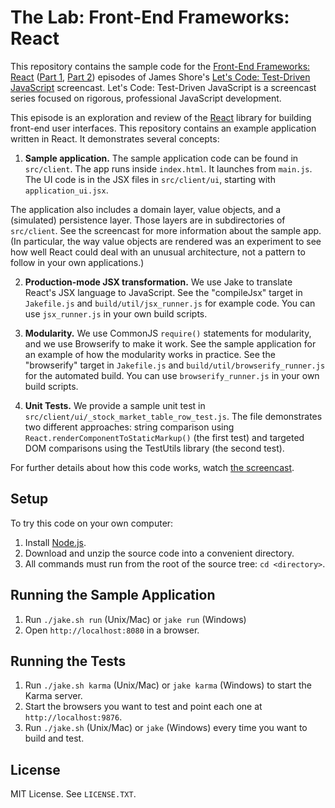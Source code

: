 The Lab: Front-End Frameworks: React
===========

This repository contains the sample code for the [Front-End Frameworks: React](http://www.letscodejavascript.com/v3/episodes/lab/10) ([Part 1](http://www.letscodejavascript.com/v3/episodes/lab/10), [Part 2](http://www.letscodejavascript.com/v3/episodes/lab/10)) episodes of James Shore's [Let's Code: Test-Driven JavaScript](http://www.letscodejavascript.com) screencast. Let's Code: Test-Driven JavaScript is a screencast series focused on rigorous, professional JavaScript development.

This episode is an exploration and review of the [React](http://facebook.github.io/react/) library for building front-end user interfaces. This repository contains an example application written in React. It demonstrates several concepts:

1. **Sample application.** The sample application code can be found in `src/client`. The app runs inside `index.html`. It launches from `main.js`. The UI code is in the JSX files in `src/client/ui`, starting with `application_ui.jsx`.

  The application also includes a domain layer, value objects, and a (simulated) persistence layer. Those layers are in subdirectories of `src/client`. See the screencast for more information about the sample app. (In particular, the way value objects are rendered was an experiment to see how well React could deal with an unusual architecture, not a pattern to follow in your own applications.)

2. **Production-mode JSX transformation.** We use Jake to translate React's JSX language to JavaScript. See the "compileJsx" target in `Jakefile.js` and `build/util/jsx_runner.js` for example code. You can use `jsx_runner.js` in your own build scripts. 

3. **Modularity.** We use CommonJS `require()` statements for modularity, and we use Browserify to make it work. See the sample application for an example of how the modularity works in practice. See the "browserify" target in `Jakefile.js` and `build/util/browserify_runner.js` for the automated build. You can use `browserify_runner.js` in your own build scripts.

4. **Unit Tests.** We provide a sample unit test in `src/client/ui/_stock_market_table_row_test.js`. The file demonstrates two different approaches: string comparison using `React.renderComponentToStaticMarkup()` (the first test) and targeted DOM comparisons using the TestUtils library (the second test).

For further details about how this code works, watch [the screencast](http://www.letscodejavascript.com/v3/episodes/lab/10).


Setup
-----

To try this code on your own computer:

1. Install [Node.js](http://nodejs.org/download/).
2. Download and unzip the source code into a convenient directory.
3. All commands must run from the root of the source tree: `cd <directory>`.


Running the Sample Application
------------------------------

1. Run `./jake.sh run` (Unix/Mac) or `jake run` (Windows)
2. Open `http://localhost:8080` in a browser.


Running the Tests
-----------------

1. Run `./jake.sh karma` (Unix/Mac) or `jake karma` (Windows) to start the Karma server.
2. Start the browsers you want to test and point each one at `http://localhost:9876`.
3. Run `./jake.sh` (Unix/Mac) or `jake` (Windows) every time you want to build and test.


License
-------

MIT License. See `LICENSE.TXT`.
